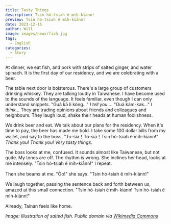 ```yaml
---
title: Tasty Things
description: Tsin hó-tsiah ê mi̍h-kiānn!
preview: Tsin hó-tsiah ê mi̍h-kiānn!
date: 2023-12-15
author: Will
image: images/news/fish.jpg
tags:
  - English
categories:
  - Story
---
```

At dinner, we eat fish, and pork with strips of salted ginger, and water spinach. It is the first day of our residency, and we are celebrating with a beer. 

The table next door is boisterous. There's a large group of customers drinking whiskey. They are talking loudly in Taiwanese. I have become used to the sounds of the language. It feels familiar, even though I can only understand snippets. "Guá kā lí kóng..." _I tell you..._. "Guá kám-kak..." _I think..._ They are trading opinions about friends and colleagues and neighbours. They laugh loud, shake their heads at human foolishness.

We drink beer and eat. We talk about our plans for the residency. When it's time to pay, the beer has made me bold. I take some 100 dollar bills from my wallet, and say to the boss, "To-siā！To-siā！Tsin hó-tsiah ê mi̍h-kiānn!" _Thank you! Thank you! Very tasty things_.

The boss looks at me, confused. It sounds almost like Taiwanese, but not quite. My tones are off. The rhythm is wrong. She inclines her head, looks at me intensely. "Tsin hó-tsiah ê mi̍h-kiānn!" I repeat.

Then she beams at me. "Òo!" she says. "Tsin hó-tsiah ê mi̍h-kiānn!"

We laugh together, passing the sentence back and forth between us, amazed at this small connection. "Tsin hó-tsiah ê mi̍h-kiānn! Tsin hó-tsiah ê mi̍h-kiānn!" 

Already, Tainan feels like home.

*Image: Illustration of salted fish. Public domain via [Wikimedia Commons](https://commons.wikimedia.org/wiki/Category:Fish_in_art_of_China#/media/File:Chinese_Materia_Dietetica,_Ming;_Salted_fish_Wellcome_L0039384.jpg)*